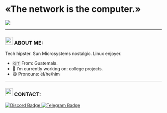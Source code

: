 # «The network is the computer.»
<img src="https://www.peridotcorp.com/wp-content/uploads/2017/01/Sun-Microsystems-1500x685.png">

---
### <img src="https://www.gstatic.com/android/keyboard/emojikitchen/20211115/u1fae5/u1fae5_u1f914.png" width=25> ABOUT ME:

Tech hipster. Sun Microsystems nostalgic. Linux enjoyer.
- :guatemala: From: Guatemala.
- 🔭 I’m currently working on: college projects.
- 😄 Pronouns: él/he/him

---
### <img src="https://www.gstatic.com/android/keyboard/emojikitchen/20210218/u1f636-u200d-u1f32b-ufe0f/u1f636-u200d-u1f32b-ufe0f_u1f920.png" width=25> CONTACT:
<div id="badges">
  <a href="https://discord.com/users/1031017700018888847">
    <img src="https://img.shields.io/badge/Discord-blue?style=for-the-badge&logo=discord&logoColor=white" alt="Discord Badge"/>
  </a>
  <a href="https://t.me/farixco">
    <img src="https://img.shields.io/badge/Telegram-lightblue?style=for-the-badge&logo=telegram&logoColor=white" alt="Telegram Badge"/>
  </a>
</div>


<!--
**farixco/farixco** is a ✨ _special_ ✨ repository because its `README.md` (this file) appears on your GitHub profile.

Here are some ideas to get you started:

- 🔭 I’m currently working on ...
- 🌱 I’m currently learning ...
- 👯 I’m looking to collaborate on ...
- 🤔 I’m looking for help with ...
- 💬 Ask me about ...
- 📫 How to reach me: ...
- 😄 Pronouns: ...
- ⚡ Fun fact: ...
-->
